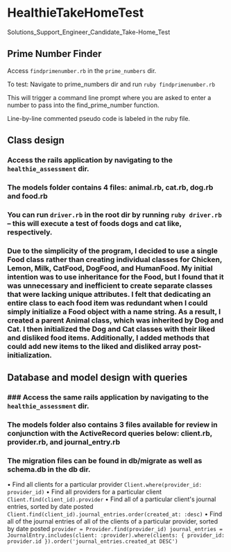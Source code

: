 # HealthieTakeHomeTest
Solutions_Support_Engineer_Candidate_Take-Home_Test

## Prime Number Finder

Access `findprimenumber.rb` in the `prime_numbers` dir.

To test: Navigate to prime_numbers dir and run `ruby findprimenumber.rb`

This will trigger a command line prompt where you are asked to enter a number to pass into the find_prime_number function.

Line-by-line commented pseudo code is labeled in the ruby file.

## Class design
### Access the rails application by navigating to the `healthie_assessment` dir.
### The models folder contains 4 files: animal.rb, cat.rb, dog.rb and food.rb
### You can run `driver.rb` in the root dir by running `ruby driver.rb` – this will execute a test of foods dogs and cat like, respectively.
### Due to the simplicity of the program, I decided to use a single Food class rather than creating individual classes for Chicken, Lemon, Milk, CatFood, DogFood, and HumanFood. My initial intention was to use inheritance for the Food, but I found that it was unnecessary and inefficient to create separate classes that were lacking unique attributes. I felt that dedicating an entire class to each food item was redundant when I could simply initialize a Food object with a name string. As a result, I created a parent Animal class, which was inherited by Dog and Cat. I then initialized the Dog and Cat classes with their liked and disliked food items. Additionally, I added methods that could add new items to the liked and disliked array post-initialization.

## Database and model design with queries
### ### Access the same rails application by navigating to the `healthie_assessment` dir.
### The models folder also contains 3 files available for review in conjunction with the ActiveRecord queries below: client.rb, provider.rb, and journal_entry.rb
### The migration files can be found in db/migrate as well as schema.db in the db dir.
• Find all clients for a particular provider
`Client.where(provider_id: provider_id)`
• Find all providers for a particular client
`Client.find(client_id).provider`
• Find all of a particular client's journal entries, sorted by date posted
`Client.find(client_id).journal_entries.order(created_at: :desc)`
• Find all of the journal entries of all of the clients of a particular provider, sorted by date posted
`provider = Provider.find(provider_id)
journal_entries = JournalEntry.includes(client: :provider).where(clients: { provider_id: provider.id }).order('journal_entries.created_at DESC')`
